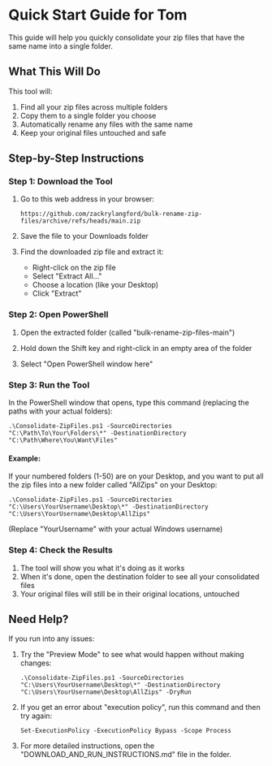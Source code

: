 # Quick Start Guide for Tom

This guide will help you quickly consolidate your zip files that have the same name into a single folder.

## What This Will Do

This tool will:
1. Find all your zip files across multiple folders
2. Copy them to a single folder you choose
3. Automatically rename any files with the same name
4. Keep your original files untouched and safe

## Step-by-Step Instructions

### Step 1: Download the Tool

1. Go to this web address in your browser:
   ```
   https://github.com/zackrylangford/bulk-rename-zip-files/archive/refs/heads/main.zip
   ```

2. Save the file to your Downloads folder

3. Find the downloaded zip file and extract it:
   - Right-click on the zip file
   - Select "Extract All..."
   - Choose a location (like your Desktop)
   - Click "Extract"

### Step 2: Open PowerShell

1. Open the extracted folder (called "bulk-rename-zip-files-main")

2. Hold down the Shift key and right-click in an empty area of the folder

3. Select "Open PowerShell window here"

### Step 3: Run the Tool

In the PowerShell window that opens, type this command (replacing the paths with your actual folders):

```
.\Consolidate-ZipFiles.ps1 -SourceDirectories "C:\Path\To\Your\Folders\*" -DestinationDirectory "C:\Path\Where\You\Want\Files"
```

#### Example:

If your numbered folders (1-50) are on your Desktop, and you want to put all the zip files into a new folder called "AllZips" on your Desktop:

```
.\Consolidate-ZipFiles.ps1 -SourceDirectories "C:\Users\YourUsername\Desktop\*" -DestinationDirectory "C:\Users\YourUsername\Desktop\AllZips"
```

(Replace "YourUsername" with your actual Windows username)

### Step 4: Check the Results

1. The tool will show you what it's doing as it works
2. When it's done, open the destination folder to see all your consolidated files
3. Your original files will still be in their original locations, untouched

## Need Help?

If you run into any issues:

1. Try the "Preview Mode" to see what would happen without making changes:
   ```
   .\Consolidate-ZipFiles.ps1 -SourceDirectories "C:\Users\YourUsername\Desktop\*" -DestinationDirectory "C:\Users\YourUsername\Desktop\AllZips" -DryRun
   ```

2. If you get an error about "execution policy", run this command and then try again:
   ```
   Set-ExecutionPolicy -ExecutionPolicy Bypass -Scope Process
   ```

3. For more detailed instructions, open the "DOWNLOAD_AND_RUN_INSTRUCTIONS.md" file in the folder.